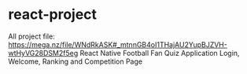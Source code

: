 # react-project
All project file: https://mega.nz/file/WNdRkASK#_mtnnGB4oI1THajAU2YupBJZVH-wtHyVG28DSM2f5eg
React Native Football Fan Quiz Application Login, Welcome, Ranking and Competition Page

